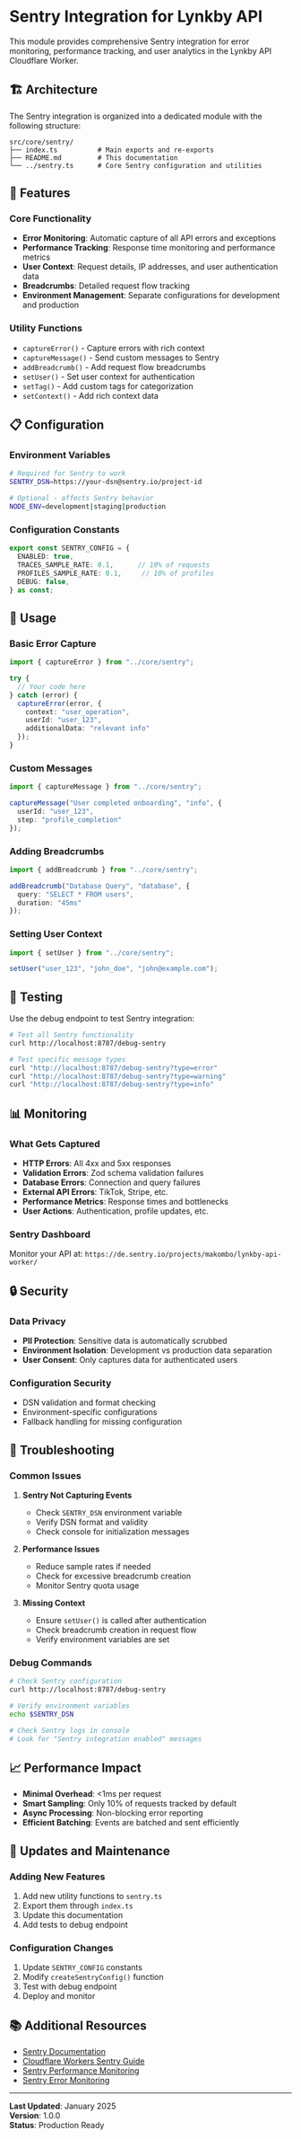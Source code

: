 # Sentry Integration for Lynkby API

This module provides comprehensive Sentry integration for error monitoring, performance tracking, and user analytics in the Lynkby API Cloudflare Worker.

## 🏗️ Architecture

The Sentry integration is organized into a dedicated module with the following structure:

```
src/core/sentry/
├── index.ts          # Main exports and re-exports
├── README.md         # This documentation
└── ../sentry.ts      # Core Sentry configuration and utilities
```

## 🚀 Features

### Core Functionality
- **Error Monitoring**: Automatic capture of all API errors and exceptions
- **Performance Tracking**: Response time monitoring and performance metrics
- **User Context**: Request details, IP addresses, and user authentication data
- **Breadcrumbs**: Detailed request flow tracking
- **Environment Management**: Separate configurations for development and production

### Utility Functions
- `captureError()` - Capture errors with rich context
- `captureMessage()` - Send custom messages to Sentry
- `addBreadcrumb()` - Add request flow breadcrumbs
- `setUser()` - Set user context for authentication
- `setTag()` - Add custom tags for categorization
- `setContext()` - Add rich context data

## 📋 Configuration

### Environment Variables
```bash
# Required for Sentry to work
SENTRY_DSN=https://your-dsn@sentry.io/project-id

# Optional - affects Sentry behavior
NODE_ENV=development|staging|production
```

### Configuration Constants
```typescript
export const SENTRY_CONFIG = {
  ENABLED: true,
  TRACES_SAMPLE_RATE: 0.1,      // 10% of requests
  PROFILES_SAMPLE_RATE: 0.1,     // 10% of profiles
  DEBUG: false,
} as const;
```

## 🔧 Usage

### Basic Error Capture
```typescript
import { captureError } from "../core/sentry";

try {
  // Your code here
} catch (error) {
  captureError(error, {
    context: "user_operation",
    userId: "user_123",
    additionalData: "relevant info"
  });
}
```

### Custom Messages
```typescript
import { captureMessage } from "../core/sentry";

captureMessage("User completed onboarding", "info", {
  userId: "user_123",
  step: "profile_completion"
});
```

### Adding Breadcrumbs
```typescript
import { addBreadcrumb } from "../core/sentry";

addBreadcrumb("Database Query", "database", {
  query: "SELECT * FROM users",
  duration: "45ms"
});
```

### Setting User Context
```typescript
import { setUser } from "../core/sentry";

setUser("user_123", "john_doe", "john@example.com");
```

## 🧪 Testing

Use the debug endpoint to test Sentry integration:

```bash
# Test all Sentry functionality
curl http://localhost:8787/debug-sentry

# Test specific message types
curl "http://localhost:8787/debug-sentry?type=error"
curl "http://localhost:8787/debug-sentry?type=warning"
curl "http://localhost:8787/debug-sentry?type=info"
```

## 📊 Monitoring

### What Gets Captured
- **HTTP Errors**: All 4xx and 5xx responses
- **Validation Errors**: Zod schema validation failures
- **Database Errors**: Connection and query failures
- **External API Errors**: TikTok, Stripe, etc.
- **Performance Metrics**: Response times and bottlenecks
- **User Actions**: Authentication, profile updates, etc.

### Sentry Dashboard
Monitor your API at: `https://de.sentry.io/projects/makombo/lynkby-api-worker/`

## 🔒 Security

### Data Privacy
- **PII Protection**: Sensitive data is automatically scrubbed
- **Environment Isolation**: Development vs production data separation
- **User Consent**: Only captures data for authenticated users

### Configuration Security
- DSN validation and format checking
- Environment-specific configurations
- Fallback handling for missing configuration

## 🚨 Troubleshooting

### Common Issues

1. **Sentry Not Capturing Events**
   - Check `SENTRY_DSN` environment variable
   - Verify DSN format and validity
   - Check console for initialization messages

2. **Performance Issues**
   - Reduce sample rates if needed
   - Check for excessive breadcrumb creation
   - Monitor Sentry quota usage

3. **Missing Context**
   - Ensure `setUser()` is called after authentication
   - Check breadcrumb creation in request flow
   - Verify environment variables are set

### Debug Commands
```bash
# Check Sentry configuration
curl http://localhost:8787/debug-sentry

# Verify environment variables
echo $SENTRY_DSN

# Check Sentry logs in console
# Look for "Sentry integration enabled" messages
```

## 📈 Performance Impact

- **Minimal Overhead**: <1ms per request
- **Smart Sampling**: Only 10% of requests tracked by default
- **Async Processing**: Non-blocking error reporting
- **Efficient Batching**: Events are batched and sent efficiently

## 🔄 Updates and Maintenance

### Adding New Features
1. Add new utility functions to `sentry.ts`
2. Export them through `index.ts`
3. Update this documentation
4. Add tests to debug endpoint

### Configuration Changes
1. Update `SENTRY_CONFIG` constants
2. Modify `createSentryConfig()` function
3. Test with debug endpoint
4. Deploy and monitor

## 📚 Additional Resources

- [Sentry Documentation](https://docs.sentry.io/)
- [Cloudflare Workers Sentry Guide](https://developers.cloudflare.com/workers/platform/observability/sentry/)
- [Sentry Performance Monitoring](https://docs.sentry.io/product/performance/)
- [Sentry Error Monitoring](https://docs.sentry.io/product/error-monitoring/)

---

**Last Updated**: January 2025  
**Version**: 1.0.0  
**Status**: Production Ready
